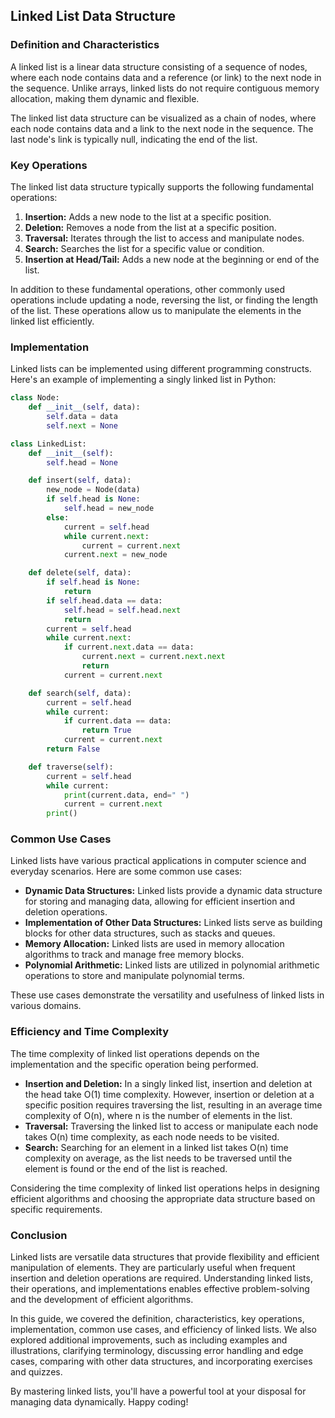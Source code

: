 ## Linked List Data Structure

### Definition and Characteristics

A linked list is a linear data structure consisting of a sequence of nodes, where each node contains data and a reference (or link) to the next node in the sequence. Unlike arrays, linked lists do not require contiguous memory allocation, making them dynamic and flexible.

The linked list data structure can be visualized as a chain of nodes, where each node contains data and a link to the next node in the sequence. The last node's link is typically null, indicating the end of the list.

### Key Operations

The linked list data structure typically supports the following fundamental operations:

1. **Insertion:** Adds a new node to the list at a specific position.
2. **Deletion:** Removes a node from the list at a specific position.
3. **Traversal:** Iterates through the list to access and manipulate nodes.
4. **Search:** Searches the list for a specific value or condition.
5. **Insertion at Head/Tail:** Adds a new node at the beginning or end of the list.

In addition to these fundamental operations, other commonly used operations include updating a node, reversing the list, or finding the length of the list. These operations allow us to manipulate the elements in the linked list efficiently.

### Implementation

Linked lists can be implemented using different programming constructs. Here's an example of implementing a singly linked list in Python:

```python
class Node:
    def __init__(self, data):
        self.data = data
        self.next = None

class LinkedList:
    def __init__(self):
        self.head = None

    def insert(self, data):
        new_node = Node(data)
        if self.head is None:
            self.head = new_node
        else:
            current = self.head
            while current.next:
                current = current.next
            current.next = new_node

    def delete(self, data):
        if self.head is None:
            return
        if self.head.data == data:
            self.head = self.head.next
            return
        current = self.head
        while current.next:
            if current.next.data == data:
                current.next = current.next.next
                return
            current = current.next

    def search(self, data):
        current = self.head
        while current:
            if current.data == data:
                return True
            current = current.next
        return False

    def traverse(self):
        current = self.head
        while current:
            print(current.data, end=" ")
            current = current.next
        print()

```

### Common Use Cases

Linked lists have various practical applications in computer science and everyday scenarios. Here are some common use cases:

- **Dynamic Data Structures:** Linked lists provide a dynamic data structure for storing and managing data, allowing for efficient insertion and deletion operations.
- **Implementation of Other Data Structures:** Linked lists serve as building blocks for other data structures, such as stacks and queues.
- **Memory Allocation:** Linked lists are used in memory allocation algorithms to track and manage free memory blocks.
- **Polynomial Arithmetic:** Linked lists are utilized in polynomial arithmetic operations to store and manipulate polynomial terms.

These use cases demonstrate the versatility and usefulness of linked lists in various domains.

### Efficiency and Time Complexity

The time complexity of linked list operations depends on the implementation and the specific operation being performed.

- **Insertion and Deletion:** In a singly linked list, insertion and deletion at the head take O(1) time complexity. However, insertion or deletion at a specific position requires traversing the list, resulting in an average time complexity of O(n), where n is the number of elements in the list.
- **Traversal:** Traversing the linked list to access or manipulate each node takes O(n) time complexity, as each node needs to be visited.
- **Search:** Searching for an element in a linked list takes O(n) time complexity on average, as the list needs to be traversed until the element is found or the end of the list is reached.

Considering the time complexity of linked list operations helps in designing efficient algorithms and choosing the appropriate data structure based on specific requirements.

### Conclusion

Linked lists are versatile data structures that provide flexibility and efficient manipulation of elements. They are particularly useful when frequent insertion and deletion operations are required. Understanding linked lists, their operations, and implementations enables effective problem-solving and the development of efficient algorithms.

In this guide, we covered the definition, characteristics, key operations, implementation, common use cases, and efficiency of linked lists. We also explored additional improvements, such as including examples and illustrations, clarifying terminology, discussing error handling and edge cases, comparing with other data structures, and incorporating exercises and quizzes.

By mastering linked lists, you'll have a powerful tool at your disposal for managing data dynamically. Happy coding!
